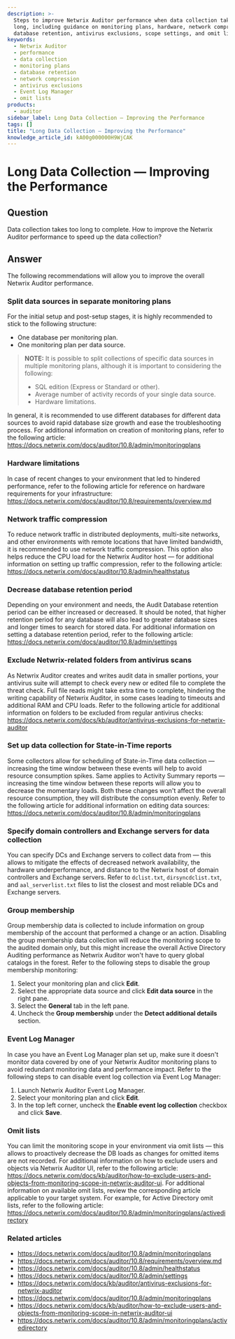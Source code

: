 ```yaml
---
description: >-
  Steps to improve Netwrix Auditor performance when data collection takes too
  long, including guidance on monitoring plans, hardware, network compression,
  database retention, antivirus exclusions, scope settings, and omit lists.
keywords:
  - Netwrix Auditor
  - performance
  - data collection
  - monitoring plans
  - database retention
  - network compression
  - antivirus exclusions
  - Event Log Manager
  - omit lists
products:
  - auditor
sidebar_label: Long Data Collection — Improving the Performance
tags: []
title: "Long Data Collection — Improving the Performance"
knowledge_article_id: kA00g000000H9WjCAK
---
```


# Long Data Collection — Improving the Performance

## Question

Data collection takes too long to complete. How to improve the Netwrix Auditor performance to speed up the data collection?

## Answer

The following recommendations will allow you to improve the overall Netwrix Auditor performance.

### Split data sources in separate monitoring plans

For the initial setup and post-setup stages, it is highly recommended to stick to the following structure:

- One database per monitoring plan.
- One monitoring plan per data source.

> **NOTE:** It is possible to split collections of specific data sources in multiple monitoring plans, although it is important to considering the following:
>
> - SQL edition (Express or Standard or other).
> - Average number of activity records of your single data source.
> - Hardware limitations.

In general, it is recommended to use different databases for different data sources to avoid rapid database size growth and ease the troubleshooting process. For additional information on creation of monitoring plans, refer to the following article: https://docs.netwrix.com/docs/auditor/10.8/admin/monitoringplans

### Hardware limitations

In case of recent changes to your environment that led to hindered performance, refer to the following article for reference on hardware requirements for your infrastructure: https://docs.netwrix.com/docs/auditor/10.8/requirements/overview.md

### Network traffic compression

To reduce network traffic in distributed deployments, multi-site networks, and other environments with remote locations that have limited bandwidth, it is recommended to use network traffic compression. This option also helps reduce the CPU load for the Netwrix Auditor host — for additional information on setting up traffic compression, refer to the following article: https://docs.netwrix.com/docs/auditor/10.8/admin/healthstatus

### Decrease database retention period

Depending on your environment and needs, the Audit Database retention period can be either increased or decreased. It should be noted, that higher retention period for any database will also lead to greater database sizes and longer times to search for stored data. For additional information on setting a database retention period, refer to the following article: https://docs.netwrix.com/docs/auditor/10.8/admin/settings

### Exclude Netwrix-related folders from antivirus scans

As Netwrix Auditor creates and writes audit data in smaller portions, your antivirus suite will attempt to check every new or edited file to complete the threat check. Full file reads might take extra time to complete, hindering the writing capability of Netwrix Auditor, in some cases leading to timeouts and additional RAM and CPU loads. Refer to the following article for additional information on folders to be excluded from regular antivirus checks: https://docs.netwrix.com/docs/kb/auditor/antivirus-exclusions-for-netwrix-auditor

### Set up data collection for State-in-Time reports

Some collectors allow for scheduling of State-in-Time data collection — increasing the time window between these events will help to avoid resource consumption spikes. Same applies to Activity Summary reports — increasing the time window between these reports will allow you to decrease the momentary loads. Both these changes won't affect the overall resource consumption, they will distribute the consumption evenly. Refer to the following article for additional information on editing data sources: https://docs.netwrix.com/docs/auditor/10.8/admin/monitoringplans

### Specify domain controllers and Exchange servers for data collection

You can specify DCs and Exchange servers to collect data from — this allows to mitigate the effects of decreased network availability, the hardware underperformance, and distance to the Netwrix host of domain controllers and Exchange servers. Refer to `dclist.txt`, `dirsyncdclist.txt`, and `aal_serverlist.txt` files to list the closest and most reliable DCs and Exchange servers.

### Group membership

Group membership data is collected to include information on group membership of the account that performed a change or an action. Disabling the group membership data collection will reduce the monitoring scope to the audited domain only, but this might increase the overall Active Directory Auditing performance as Netwrix Auditor won't have to query global catalogs in the forest. Refer to the following steps to disable the group membership monitoring:

1. Select your monitoring plan and click **Edit**.
2. Select the appropriate data source and click **Edit data source** in the right pane.
3. Select the **General** tab in the left pane.
4. Uncheck the **Group membership** under the **Detect additional details** section.

### Event Log Manager

In case you have an Event Log Manager plan set up, make sure it doesn't monitor data covered by one of your Netwrix Auditor monitoring plans to avoid redundant monitoring data and performance impact. Refer to the following steps to can disable event log collection via Event Log Manager:

1. Launch Netwrix Auditor Event Log Manager.
2. Select your monitoring plan and click **Edit**.
3. In the top left corner, uncheck the **Enable event log collection** checkbox and click **Save**.

### Omit lists

You can limit the monitoring scope in your environment via omit lists — this allows to proactively decrease the DB loads as changes for omitted items are not recorded. For additional information on how to exclude users and objects via Netwrix Auditor UI, refer to the following article: https://docs.netwrix.com/docs/kb/auditor/how-to-exclude-users-and-objects-from-monitoring-scope-in-netwrix-auditor-ui. For additional information on available omit lists, review the corresponding article applicable to your target system. For example, for Active Directory omit lists, refer to the following article: https://docs.netwrix.com/docs/auditor/10.8/admin/monitoringplans/activedirectory

### Related articles

- https://docs.netwrix.com/docs/auditor/10.8/admin/monitoringplans
- https://docs.netwrix.com/docs/auditor/10.8/requirements/overview.md
- https://docs.netwrix.com/docs/auditor/10.8/admin/healthstatus
- https://docs.netwrix.com/docs/auditor/10.8/admin/settings
- https://docs.netwrix.com/docs/kb/auditor/antivirus-exclusions-for-netwrix-auditor
- https://docs.netwrix.com/docs/auditor/10.8/admin/monitoringplans
- https://docs.netwrix.com/docs/kb/auditor/how-to-exclude-users-and-objects-from-monitoring-scope-in-netwrix-auditor-ui
- https://docs.netwrix.com/docs/auditor/10.8/admin/monitoringplans/activedirectory
